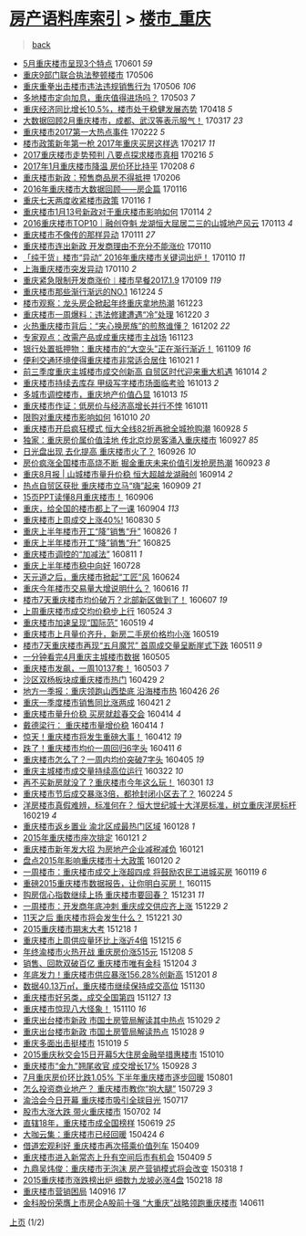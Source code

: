 [房产语料库索引](../../README.md)  > [楼市_重庆](楼市_重庆.md)
====
> [back](../README.md)

- [5月重庆楼市呈现3个特点](http://jkwz.applinzi.com/ittc/6974295958463448068.html#5%E6%9C%88%E9%87%8D%E5%BA%86%E6%A5%BC%E5%B8%82%E5%91%88%E7%8E%B03%E4%B8%AA%E7%89%B9%E7%82%B9) 170601 *59* 
- [重庆9部门联合执法整顿楼市](http://jkwz.applinzi.com/ittc/6964520029289710596.html#%E9%87%8D%E5%BA%869%E9%83%A8%E9%97%A8%E8%81%94%E5%90%88%E6%89%A7%E6%B3%95%E6%95%B4%E9%A1%BF%E6%A5%BC%E5%B8%82) 170506  
- [重庆重拳出击楼市违法违规销售行为](http://jkwz.applinzi.com/ittc/6964508641125204996.html#%E9%87%8D%E5%BA%86%E9%87%8D%E6%8B%B3%E5%87%BA%E5%87%BB%E6%A5%BC%E5%B8%82%E8%BF%9D%E6%B3%95%E8%BF%9D%E8%A7%84%E9%94%80%E5%94%AE%E8%A1%8C%E4%B8%BA) 170506 *106* 
- [多地楼市定向加息，重庆值得进场吗？](http://jkwz.applinzi.com/ittc/6963553855617893380.html#%E5%A4%9A%E5%9C%B0%E6%A5%BC%E5%B8%82%E5%AE%9A%E5%90%91%E5%8A%A0%E6%81%AF%EF%BC%8C%E9%87%8D%E5%BA%86%E5%80%BC%E5%BE%97%E8%BF%9B%E5%9C%BA%E5%90%97%EF%BC%9F) 170503 *7* 
- [重庆经济同比增长10.5%，楼市处于稳健发展态势](http://jkwz.applinzi.com/ittc/6957835453272163333.html#%E9%87%8D%E5%BA%86%E7%BB%8F%E6%B5%8E%E5%90%8C%E6%AF%94%E5%A2%9E%E9%95%BF10.5%25%EF%BC%8C%E6%A5%BC%E5%B8%82%E5%A4%84%E4%BA%8E%E7%A8%B3%E5%81%A5%E5%8F%91%E5%B1%95%E6%80%81%E5%8A%BF) 170418 *5* 
- [大数据回顾2月重庆楼市，成都、武汉等表示服气！](http://jkwz.applinzi.com/ittc/6945944971227169797.html#%E5%A4%A7%E6%95%B0%E6%8D%AE%E5%9B%9E%E9%A1%BE2%E6%9C%88%E9%87%8D%E5%BA%86%E6%A5%BC%E5%B8%82%EF%BC%8C%E6%88%90%E9%83%BD%E3%80%81%E6%AD%A6%E6%B1%89%E7%AD%89%E8%A1%A8%E7%A4%BA%E6%9C%8D%E6%B0%94%EF%BC%81) 170317 *23* 
- [重庆楼市2017第一大热点事件](http://jkwz.applinzi.com/ittc/6937397702047564804.html#%E9%87%8D%E5%BA%86%E6%A5%BC%E5%B8%822017%E7%AC%AC%E4%B8%80%E5%A4%A7%E7%83%AD%E7%82%B9%E4%BA%8B%E4%BB%B6) 170222 *5* 
- [楼市政策新年第一枪 2017年重庆买房这样选](http://jkwz.applinzi.com/ittc/6935625757765403653.html#%E6%A5%BC%E5%B8%82%E6%94%BF%E7%AD%96%E6%96%B0%E5%B9%B4%E7%AC%AC%E4%B8%80%E6%9E%AA+2017%E5%B9%B4%E9%87%8D%E5%BA%86%E4%B9%B0%E6%88%BF%E8%BF%99%E6%A0%B7%E9%80%89) 170217 *11* 
- [2017重庆楼市走势预判 八要点探求楼市真相](http://jkwz.applinzi.com/ittc/6935281252201661444.html#2017%E9%87%8D%E5%BA%86%E6%A5%BC%E5%B8%82%E8%B5%B0%E5%8A%BF%E9%A2%84%E5%88%A4+%E5%85%AB%E8%A6%81%E7%82%B9%E6%8E%A2%E6%B1%82%E6%A5%BC%E5%B8%82%E7%9C%9F%E7%9B%B8) 170216 *5* 
- [2017年1月重庆楼市降温 房价环比持平](http://jkwz.applinzi.com/ittc/6932299932454355972.html#2017%E5%B9%B41%E6%9C%88%E9%87%8D%E5%BA%86%E6%A5%BC%E5%B8%82%E9%99%8D%E6%B8%A9+%E6%88%BF%E4%BB%B7%E7%8E%AF%E6%AF%94%E6%8C%81%E5%B9%B3) 170208 *6* 
- [重庆楼市新政：预售商品房不得抵押](http://jkwz.applinzi.com/ittc/6931576555930387461.html#%E9%87%8D%E5%BA%86%E6%A5%BC%E5%B8%82%E6%96%B0%E6%94%BF%EF%BC%9A%E9%A2%84%E5%94%AE%E5%95%86%E5%93%81%E6%88%BF%E4%B8%8D%E5%BE%97%E6%8A%B5%E6%8A%BC) 170206  
- [2016年重庆楼市大数据回顾——房企篇](http://jkwz.applinzi.com/ittc/6923786138065306629.html#2016%E5%B9%B4%E9%87%8D%E5%BA%86%E6%A5%BC%E5%B8%82%E5%A4%A7%E6%95%B0%E6%8D%AE%E5%9B%9E%E9%A1%BE%E2%80%94%E2%80%94%E6%88%BF%E4%BC%81%E7%AF%87) 170116  
- [重庆七天两度收紧楼市政策](http://jkwz.applinzi.com/ittc/6923714364212511749.html#%E9%87%8D%E5%BA%86%E4%B8%83%E5%A4%A9%E4%B8%A4%E5%BA%A6%E6%94%B6%E7%B4%A7%E6%A5%BC%E5%B8%82%E6%94%BF%E7%AD%96) 170116 *1* 
- [重庆楼市1月13号新政对于重庆楼市影响如何](http://jkwz.applinzi.com/ittc/6922790540054889476.html#%E9%87%8D%E5%BA%86%E6%A5%BC%E5%B8%821%E6%9C%8813%E5%8F%B7%E6%96%B0%E6%94%BF%E5%AF%B9%E4%BA%8E%E9%87%8D%E5%BA%86%E6%A5%BC%E5%B8%82%E5%BD%B1%E5%93%8D%E5%A6%82%E4%BD%95) 170114 *2* 
- [2016重庆楼市TOP10｜融创夺魁 龙湖恒大屈居二三的山城地产风云](http://jkwz.applinzi.com/ittc/6922673502741332996.html#2016%E9%87%8D%E5%BA%86%E6%A5%BC%E5%B8%82TOP10%EF%BD%9C%E8%9E%8D%E5%88%9B%E5%A4%BA%E9%AD%81+%E9%BE%99%E6%B9%96%E6%81%92%E5%A4%A7%E5%B1%88%E5%B1%85%E4%BA%8C%E4%B8%89%E7%9A%84%E5%B1%B1%E5%9F%8E%E5%9C%B0%E4%BA%A7%E9%A3%8E%E4%BA%91) 170113 *4* 
- [重庆楼市不像传的那样异动](http://jkwz.applinzi.com/ittc/6921821175088153605.html#%E9%87%8D%E5%BA%86%E6%A5%BC%E5%B8%82%E4%B8%8D%E5%83%8F%E4%BC%A0%E7%9A%84%E9%82%A3%E6%A0%B7%E5%BC%82%E5%8A%A8) 170111 *27* 
- [重庆楼市连出新政 开发商理由不充分不能涨价](http://jkwz.applinzi.com/ittc/6921091360601146372.html#%E9%87%8D%E5%BA%86%E6%A5%BC%E5%B8%82%E8%BF%9E%E5%87%BA%E6%96%B0%E6%94%BF+%E5%BC%80%E5%8F%91%E5%95%86%E7%90%86%E7%94%B1%E4%B8%8D%E5%85%85%E5%88%86%E4%B8%8D%E8%83%BD%E6%B6%A8%E4%BB%B7) 170110  
- [「纯干货」楼市“异动” 2016年重庆楼市关键词出炉！](http://jkwz.applinzi.com/ittc/6921480337694917636.html#%E3%80%8C%E7%BA%AF%E5%B9%B2%E8%B4%A7%E3%80%8D%E6%A5%BC%E5%B8%82%E2%80%9C%E5%BC%82%E5%8A%A8%E2%80%9D+2016%E5%B9%B4%E9%87%8D%E5%BA%86%E6%A5%BC%E5%B8%82%E5%85%B3%E9%94%AE%E8%AF%8D%E5%87%BA%E7%82%89%EF%BC%81) 170110 *11* 
- [上海重庆楼市突发异动](http://jkwz.applinzi.com/ittc/6921428474110936068.html#%E4%B8%8A%E6%B5%B7%E9%87%8D%E5%BA%86%E6%A5%BC%E5%B8%82%E7%AA%81%E5%8F%91%E5%BC%82%E5%8A%A8) 170110 *2* 
- [重庆紧急限制开发商涨价︱楼市早餐2017.1.9](http://jkwz.applinzi.com/ittc/6921018142649484292.html#%E9%87%8D%E5%BA%86%E7%B4%A7%E6%80%A5%E9%99%90%E5%88%B6%E5%BC%80%E5%8F%91%E5%95%86%E6%B6%A8%E4%BB%B7%EF%B8%B1%E6%A5%BC%E5%B8%82%E6%97%A9%E9%A4%902017.1.9) 170109 *119* 
- [重庆楼市那些渐行渐远的NO.1](http://jkwz.applinzi.com/ittc/6915330915596502020.html#%E9%87%8D%E5%BA%86%E6%A5%BC%E5%B8%82%E9%82%A3%E4%BA%9B%E6%B8%90%E8%A1%8C%E6%B8%90%E8%BF%9C%E7%9A%84NO.1) 161224 *5* 
- [楼市观察：龙头房企掀起年终重庆拿地热潮](http://jkwz.applinzi.com/ittc/6914932804382360580.html#%E6%A5%BC%E5%B8%82%E8%A7%82%E5%AF%9F%EF%BC%9A%E9%BE%99%E5%A4%B4%E6%88%BF%E4%BC%81%E6%8E%80%E8%B5%B7%E5%B9%B4%E7%BB%88%E9%87%8D%E5%BA%86%E6%8B%BF%E5%9C%B0%E7%83%AD%E6%BD%AE) 161223  
- [重庆楼市一周爆料：违法修建遭遇“冷”处理](http://jkwz.applinzi.com/ittc/6913681270340322308.html#%E9%87%8D%E5%BA%86%E6%A5%BC%E5%B8%82%E4%B8%80%E5%91%A8%E7%88%86%E6%96%99%EF%BC%9A%E8%BF%9D%E6%B3%95%E4%BF%AE%E5%BB%BA%E9%81%AD%E9%81%87%E2%80%9C%E5%86%B7%E2%80%9D%E5%A4%84%E7%90%86) 161220 *3* 
- [火热重庆楼市背后：“夹心换房族”的煎熬谁懂？](http://jkwz.applinzi.com/ittc/6907028496559113220.html#%E7%81%AB%E7%83%AD%E9%87%8D%E5%BA%86%E6%A5%BC%E5%B8%82%E8%83%8C%E5%90%8E%EF%BC%9A%E2%80%9C%E5%A4%B9%E5%BF%83%E6%8D%A2%E6%88%BF%E6%97%8F%E2%80%9D%E7%9A%84%E7%85%8E%E7%86%AC%E8%B0%81%E6%87%82%EF%BC%9F) 161202 *22* 
- [专家观点：改需产品或成重庆楼市主战场](http://jkwz.applinzi.com/ittc/6903647637558805509.html#%E4%B8%93%E5%AE%B6%E8%A7%82%E7%82%B9%EF%BC%9A%E6%94%B9%E9%9C%80%E4%BA%A7%E5%93%81%E6%88%96%E6%88%90%E9%87%8D%E5%BA%86%E6%A5%BC%E5%B8%82%E4%B8%BB%E6%88%98%E5%9C%BA) 161123  
- [银行处置抵押物：重庆楼市的“大空头”正在渐行渐近！](http://jkwz.applinzi.com/ittc/6898415782966330372.html#%E9%93%B6%E8%A1%8C%E5%A4%84%E7%BD%AE%E6%8A%B5%E6%8A%BC%E7%89%A9%EF%BC%9A%E9%87%8D%E5%BA%86%E6%A5%BC%E5%B8%82%E7%9A%84%E2%80%9C%E5%A4%A7%E7%A9%BA%E5%A4%B4%E2%80%9D%E6%AD%A3%E5%9C%A8%E6%B8%90%E8%A1%8C%E6%B8%90%E8%BF%91%EF%BC%81) 161109 *16* 
- [便利交通环境使得重庆楼市非常适合居住](http://jkwz.applinzi.com/ittc/6891257390845920260.html#%E4%BE%BF%E5%88%A9%E4%BA%A4%E9%80%9A%E7%8E%AF%E5%A2%83%E4%BD%BF%E5%BE%97%E9%87%8D%E5%BA%86%E6%A5%BC%E5%B8%82%E9%9D%9E%E5%B8%B8%E9%80%82%E5%90%88%E5%B1%85%E4%BD%8F) 161021 *1* 
- [前三季度重庆主城楼市成交创新高 自贸区时代迎来重大机遇](http://jkwz.applinzi.com/ittc/6888600325144970245.html#%E5%89%8D%E4%B8%89%E5%AD%A3%E5%BA%A6%E9%87%8D%E5%BA%86%E4%B8%BB%E5%9F%8E%E6%A5%BC%E5%B8%82%E6%88%90%E4%BA%A4%E5%88%9B%E6%96%B0%E9%AB%98+%E8%87%AA%E8%B4%B8%E5%8C%BA%E6%97%B6%E4%BB%A3%E8%BF%8E%E6%9D%A5%E9%87%8D%E5%A4%A7%E6%9C%BA%E9%81%87) 161014 *2* 
- [重庆楼市持续去库存 甲级写字楼市场面临考验](http://jkwz.applinzi.com/ittc/6888575912517305349.html#%E9%87%8D%E5%BA%86%E6%A5%BC%E5%B8%82%E6%8C%81%E7%BB%AD%E5%8E%BB%E5%BA%93%E5%AD%98+%E7%94%B2%E7%BA%A7%E5%86%99%E5%AD%97%E6%A5%BC%E5%B8%82%E5%9C%BA%E9%9D%A2%E4%B8%B4%E8%80%83%E9%AA%8C) 161013 *2* 
- [多城市调控楼市，重庆地产价值凸显](http://jkwz.applinzi.com/ittc/6888304677858313220.html#%E5%A4%9A%E5%9F%8E%E5%B8%82%E8%B0%83%E6%8E%A7%E6%A5%BC%E5%B8%82%EF%BC%8C%E9%87%8D%E5%BA%86%E5%9C%B0%E4%BA%A7%E4%BB%B7%E5%80%BC%E5%87%B8%E6%98%BE) 161013 *15* 
- [重庆楼市作证：低房价与经济高增长并行不悖](http://jkwz.applinzi.com/ittc/6887761662110598149.html#%E9%87%8D%E5%BA%86%E6%A5%BC%E5%B8%82%E4%BD%9C%E8%AF%81%EF%BC%9A%E4%BD%8E%E6%88%BF%E4%BB%B7%E4%B8%8E%E7%BB%8F%E6%B5%8E%E9%AB%98%E5%A2%9E%E9%95%BF%E5%B9%B6%E8%A1%8C%E4%B8%8D%E6%82%96) 161011  
- [限购对重庆楼市影响如何](http://jkwz.applinzi.com/ittc/6887187173513626629.html#%E9%99%90%E8%B4%AD%E5%AF%B9%E9%87%8D%E5%BA%86%E6%A5%BC%E5%B8%82%E5%BD%B1%E5%93%8D%E5%A6%82%E4%BD%95) 161010 *20* 
- [重庆楼市开启疯狂模式 恒大全线82折再掀全城抢购潮](http://jkwz.applinzi.com/ittc/6882714351328297988.html#%E9%87%8D%E5%BA%86%E6%A5%BC%E5%B8%82%E5%BC%80%E5%90%AF%E7%96%AF%E7%8B%82%E6%A8%A1%E5%BC%8F+%E6%81%92%E5%A4%A7%E5%85%A8%E7%BA%BF82%E6%8A%98%E5%86%8D%E6%8E%80%E5%85%A8%E5%9F%8E%E6%8A%A2%E8%B4%AD%E6%BD%AE) 160928 *5* 
- [独家：重庆房价属价值洼地 传北京炒房客涌入重庆楼市](http://jkwz.applinzi.com/ittc/6882529186832450564.html#%E7%8B%AC%E5%AE%B6%EF%BC%9A%E9%87%8D%E5%BA%86%E6%88%BF%E4%BB%B7%E5%B1%9E%E4%BB%B7%E5%80%BC%E6%B4%BC%E5%9C%B0+%E4%BC%A0%E5%8C%97%E4%BA%AC%E7%82%92%E6%88%BF%E5%AE%A2%E6%B6%8C%E5%85%A5%E9%87%8D%E5%BA%86%E6%A5%BC%E5%B8%82) 160927 *85* 
- [日光盘出现 去化提高 重庆楼市火了？](http://jkwz.applinzi.com/ittc/6882165684917781509.html#%E6%97%A5%E5%85%89%E7%9B%98%E5%87%BA%E7%8E%B0+%E5%8E%BB%E5%8C%96%E6%8F%90%E9%AB%98+%E9%87%8D%E5%BA%86%E6%A5%BC%E5%B8%82%E7%81%AB%E4%BA%86%EF%BC%9F) 160926 *10* 
- [房价疯涨全国楼市高烧不断 掘金重庆未来价值引发抢房热潮](http://jkwz.applinzi.com/ittc/6880909803387356165.html#%E6%88%BF%E4%BB%B7%E7%96%AF%E6%B6%A8%E5%85%A8%E5%9B%BD%E6%A5%BC%E5%B8%82%E9%AB%98%E7%83%A7%E4%B8%8D%E6%96%AD+%E6%8E%98%E9%87%91%E9%87%8D%E5%BA%86%E6%9C%AA%E6%9D%A5%E4%BB%B7%E5%80%BC%E5%BC%95%E5%8F%91%E6%8A%A2%E6%88%BF%E7%83%AD%E6%BD%AE) 160923 *8* 
- [重庆8月报 | 山城楼市量升价稳 恒大超越龙湖融创](http://jkwz.applinzi.com/ittc/6877784779717608452.html#%E9%87%8D%E5%BA%868%E6%9C%88%E6%8A%A5+%7C+%E5%B1%B1%E5%9F%8E%E6%A5%BC%E5%B8%82%E9%87%8F%E5%8D%87%E4%BB%B7%E7%A8%B3+%E6%81%92%E5%A4%A7%E8%B6%85%E8%B6%8A%E9%BE%99%E6%B9%96%E8%9E%8D%E5%88%9B) 160914 *2* 
- [热点自贸区获批 重庆楼市立马“嗨”起来](http://jkwz.applinzi.com/ittc/6875909872503227397.html#%E7%83%AD%E7%82%B9%E8%87%AA%E8%B4%B8%E5%8C%BA%E8%8E%B7%E6%89%B9+%E9%87%8D%E5%BA%86%E6%A5%BC%E5%B8%82%E7%AB%8B%E9%A9%AC%E2%80%9C%E5%97%A8%E2%80%9D%E8%B5%B7%E6%9D%A5) 160909 *21* 
- [15页PPT读懂8月重庆楼市！](http://jkwz.applinzi.com/ittc/6874579214841414660.html#15%E9%A1%B5PPT%E8%AF%BB%E6%87%828%E6%9C%88%E9%87%8D%E5%BA%86%E6%A5%BC%E5%B8%82%EF%BC%81) 160906  
- [重庆，给全国的楼市都上了一课](http://jkwz.applinzi.com/ittc/6873983851642225669.html#%E9%87%8D%E5%BA%86%EF%BC%8C%E7%BB%99%E5%85%A8%E5%9B%BD%E7%9A%84%E6%A5%BC%E5%B8%82%E9%83%BD%E4%B8%8A%E4%BA%86%E4%B8%80%E8%AF%BE) 160904 *113* 
- [重庆楼市上周成交上涨40%!](http://jkwz.applinzi.com/ittc/6872254686656201732.html#%E9%87%8D%E5%BA%86%E6%A5%BC%E5%B8%82%E4%B8%8A%E5%91%A8%E6%88%90%E4%BA%A4%E4%B8%8A%E6%B6%A840%25%21) 160830 *5* 
- [重庆上半年楼市开工“降”销售“升”](http://jkwz.applinzi.com/ittc/6870695762421351429.html#%E9%87%8D%E5%BA%86%E4%B8%8A%E5%8D%8A%E5%B9%B4%E6%A5%BC%E5%B8%82%E5%BC%80%E5%B7%A5%E2%80%9C%E9%99%8D%E2%80%9D%E9%94%80%E5%94%AE%E2%80%9C%E5%8D%87%E2%80%9D) 160826 *1* 
- [重庆上半年楼市开工“降”销售“升”](http://jkwz.applinzi.com/ittc/6870293687950640133.html#%E9%87%8D%E5%BA%86%E4%B8%8A%E5%8D%8A%E5%B9%B4%E6%A5%BC%E5%B8%82%E5%BC%80%E5%B7%A5%E2%80%9C%E9%99%8D%E2%80%9D%E9%94%80%E5%94%AE%E2%80%9C%E5%8D%87%E2%80%9D) 160825  
- [重庆楼市调控的“加减法”](http://jkwz.applinzi.com/ittc/6865026526701159428.html#%E9%87%8D%E5%BA%86%E6%A5%BC%E5%B8%82%E8%B0%83%E6%8E%A7%E7%9A%84%E2%80%9C%E5%8A%A0%E5%87%8F%E6%B3%95%E2%80%9D) 160811 *1* 
- [重庆上半年楼市稳中向好](http://jkwz.applinzi.com/ittc/6859981888932021253.html#%E9%87%8D%E5%BA%86%E4%B8%8A%E5%8D%8A%E5%B9%B4%E6%A5%BC%E5%B8%82%E7%A8%B3%E4%B8%AD%E5%90%91%E5%A5%BD) 160728  
- [天元道之后，重庆楼市掀起“工匠”风](http://jkwz.applinzi.com/ittc/6847171886274053124.html#%E5%A4%A9%E5%85%83%E9%81%93%E4%B9%8B%E5%90%8E%EF%BC%8C%E9%87%8D%E5%BA%86%E6%A5%BC%E5%B8%82%E6%8E%80%E8%B5%B7%E2%80%9C%E5%B7%A5%E5%8C%A0%E2%80%9D%E9%A3%8E) 160624  
- [重庆今年楼市交易量大增说明什么？](http://jkwz.applinzi.com/ittc/6844111722004349957.html#%E9%87%8D%E5%BA%86%E4%BB%8A%E5%B9%B4%E6%A5%BC%E5%B8%82%E4%BA%A4%E6%98%93%E9%87%8F%E5%A4%A7%E5%A2%9E%E8%AF%B4%E6%98%8E%E4%BB%80%E4%B9%88%EF%BC%9F) 160616 *11* 
- [楼市7天重庆楼市均价破万？北部新区做到了！](http://jkwz.applinzi.com/ittc/6841046405531304965.html#%E6%A5%BC%E5%B8%827%E5%A4%A9%E9%87%8D%E5%BA%86%E6%A5%BC%E5%B8%82%E5%9D%87%E4%BB%B7%E7%A0%B4%E4%B8%87%EF%BC%9F%E5%8C%97%E9%83%A8%E6%96%B0%E5%8C%BA%E5%81%9A%E5%88%B0%E4%BA%86%EF%BC%81) 160607 *19* 
- [上周重庆楼市成交均价稳步上行](http://jkwz.applinzi.com/ittc/6835587101617554437.html#%E4%B8%8A%E5%91%A8%E9%87%8D%E5%BA%86%E6%A5%BC%E5%B8%82%E6%88%90%E4%BA%A4%E5%9D%87%E4%BB%B7%E7%A8%B3%E6%AD%A5%E4%B8%8A%E8%A1%8C) 160524 *3* 
- [重庆楼市加速呈现“国际范”](http://jkwz.applinzi.com/ittc/6833883452331787268.html#%E9%87%8D%E5%BA%86%E6%A5%BC%E5%B8%82%E5%8A%A0%E9%80%9F%E5%91%88%E7%8E%B0%E2%80%9C%E5%9B%BD%E9%99%85%E8%8C%83%E2%80%9D) 160519 *4* 
- [重庆楼市上月量价齐升，新房二手房价格均小涨](http://jkwz.applinzi.com/ittc/6833819936065340421.html#%E9%87%8D%E5%BA%86%E6%A5%BC%E5%B8%82%E4%B8%8A%E6%9C%88%E9%87%8F%E4%BB%B7%E9%BD%90%E5%8D%87%EF%BC%8C%E6%96%B0%E6%88%BF%E4%BA%8C%E6%89%8B%E6%88%BF%E4%BB%B7%E6%A0%BC%E5%9D%87%E5%B0%8F%E6%B6%A8) 160519  
- [楼市7天重庆楼市再现“五月魔咒” 首周成交量呈断崖式下跌](http://jkwz.applinzi.com/ittc/6831066558293869572.html#%E6%A5%BC%E5%B8%827%E5%A4%A9%E9%87%8D%E5%BA%86%E6%A5%BC%E5%B8%82%E5%86%8D%E7%8E%B0%E2%80%9C%E4%BA%94%E6%9C%88%E9%AD%94%E5%92%92%E2%80%9D+%E9%A6%96%E5%91%A8%E6%88%90%E4%BA%A4%E9%87%8F%E5%91%88%E6%96%AD%E5%B4%96%E5%BC%8F%E4%B8%8B%E8%B7%8C) 160511 *9* 
- [一分钟看完4月重庆主城楼市数据](http://jkwz.applinzi.com/ittc/6828725657953387525.html#%E4%B8%80%E5%88%86%E9%92%9F%E7%9C%8B%E5%AE%8C4%E6%9C%88%E9%87%8D%E5%BA%86%E4%B8%BB%E5%9F%8E%E6%A5%BC%E5%B8%82%E6%95%B0%E6%8D%AE) 160505  
- [重庆楼市发飙，一周10137套！](http://jkwz.applinzi.com/ittc/6828100290850849797.html#%E9%87%8D%E5%BA%86%E6%A5%BC%E5%B8%82%E5%8F%91%E9%A3%99%EF%BC%8C%E4%B8%80%E5%91%A810137%E5%A5%97%EF%BC%81) 160503 *7* 
- [沙区双杨板块成重庆楼市热门](http://jkwz.applinzi.com/ittc/6826338685851010053.html#%E6%B2%99%E5%8C%BA%E5%8F%8C%E6%9D%A8%E6%9D%BF%E5%9D%97%E6%88%90%E9%87%8D%E5%BA%86%E6%A5%BC%E5%B8%82%E7%83%AD%E9%97%A8) 160429 *2* 
- [地方一季报：重庆领跑山西垫底 沿海楼市热](http://jkwz.applinzi.com/ittc/6825305492825834501.html#%E5%9C%B0%E6%96%B9%E4%B8%80%E5%AD%A3%E6%8A%A5%EF%BC%9A%E9%87%8D%E5%BA%86%E9%A2%86%E8%B7%91%E5%B1%B1%E8%A5%BF%E5%9E%AB%E5%BA%95+%E6%B2%BF%E6%B5%B7%E6%A5%BC%E5%B8%82%E7%83%AD) 160426 *26* 
- [重庆一季度楼市销售同比涨两成](http://jkwz.applinzi.com/ittc/6823468286125556740.html#%E9%87%8D%E5%BA%86%E4%B8%80%E5%AD%A3%E5%BA%A6%E6%A5%BC%E5%B8%82%E9%94%80%E5%94%AE%E5%90%8C%E6%AF%94%E6%B6%A8%E4%B8%A4%E6%88%90) 160421 *2* 
- [重庆楼市量升价稳 买房就趁春交会](http://jkwz.applinzi.com/ittc/6820995486936728580.html#%E9%87%8D%E5%BA%86%E6%A5%BC%E5%B8%82%E9%87%8F%E5%8D%87%E4%BB%B7%E7%A8%B3+%E4%B9%B0%E6%88%BF%E5%B0%B1%E8%B6%81%E6%98%A5%E4%BA%A4%E4%BC%9A) 160414 *4* 
- [戴德梁行： 重庆楼市量增价稳](http://jkwz.applinzi.com/ittc/6820758789682627589.html#%E6%88%B4%E5%BE%B7%E6%A2%81%E8%A1%8C%EF%BC%9A+%E9%87%8D%E5%BA%86%E6%A5%BC%E5%B8%82%E9%87%8F%E5%A2%9E%E4%BB%B7%E7%A8%B3) 160414 *1* 
- [惊天！重庆楼市将发生重磅大事！](http://jkwz.applinzi.com/ittc/6820215610860372997.html#%E6%83%8A%E5%A4%A9%EF%BC%81%E9%87%8D%E5%BA%86%E6%A5%BC%E5%B8%82%E5%B0%86%E5%8F%91%E7%94%9F%E9%87%8D%E7%A3%85%E5%A4%A7%E4%BA%8B%EF%BC%81) 160412 *19* 
- [跌了！重庆楼市均价一周回归6字头](http://jkwz.applinzi.com/ittc/6819865799372047364.html#%E8%B7%8C%E4%BA%86%EF%BC%81%E9%87%8D%E5%BA%86%E6%A5%BC%E5%B8%82%E5%9D%87%E4%BB%B7%E4%B8%80%E5%91%A8%E5%9B%9E%E5%BD%926%E5%AD%97%E5%A4%B4) 160411 *6* 
- [重庆楼市怎么了？一周内均价突破7字头](http://jkwz.applinzi.com/ittc/6817656256483296260.html#%E9%87%8D%E5%BA%86%E6%A5%BC%E5%B8%82%E6%80%8E%E4%B9%88%E4%BA%86%EF%BC%9F%E4%B8%80%E5%91%A8%E5%86%85%E5%9D%87%E4%BB%B7%E7%AA%81%E7%A0%B47%E5%AD%97%E5%A4%B4) 160405 *19* 
- [重庆主城楼市成交量持续高位运行](http://jkwz.applinzi.com/ittc/6812346957146096644.html#%E9%87%8D%E5%BA%86%E4%B8%BB%E5%9F%8E%E6%A5%BC%E5%B8%82%E6%88%90%E4%BA%A4%E9%87%8F%E6%8C%81%E7%BB%AD%E9%AB%98%E4%BD%8D%E8%BF%90%E8%A1%8C) 160322 *10* 
- [再不买新房就没了？重庆楼市今年这么玩！](http://jkwz.applinzi.com/ittc/6804670248397571077.html#%E5%86%8D%E4%B8%8D%E4%B9%B0%E6%96%B0%E6%88%BF%E5%B0%B1%E6%B2%A1%E4%BA%86%EF%BC%9F%E9%87%8D%E5%BA%86%E6%A5%BC%E5%B8%82%E4%BB%8A%E5%B9%B4%E8%BF%99%E4%B9%88%E7%8E%A9%EF%BC%81) 160301 *13* 
- [重庆楼市节后成交暴涨3倍，都抢封闭小区去了？](http://jkwz.applinzi.com/ittc/6802467590454641668.html#%E9%87%8D%E5%BA%86%E6%A5%BC%E5%B8%82%E8%8A%82%E5%90%8E%E6%88%90%E4%BA%A4%E6%9A%B4%E6%B6%A83%E5%80%8D%EF%BC%8C%E9%83%BD%E6%8A%A2%E5%B0%81%E9%97%AD%E5%B0%8F%E5%8C%BA%E5%8E%BB%E4%BA%86%EF%BC%9F) 160224 *5* 
- [洋房楼市真假难辨，标准何在？ 恒大世纪城十大洋房标准，树立重庆洋房标杆](http://jkwz.applinzi.com/ittc/6800344708123460613.html#%E6%B4%8B%E6%88%BF%E6%A5%BC%E5%B8%82%E7%9C%9F%E5%81%87%E9%9A%BE%E8%BE%A8%EF%BC%8C%E6%A0%87%E5%87%86%E4%BD%95%E5%9C%A8%EF%BC%9F+%E6%81%92%E5%A4%A7%E4%B8%96%E7%BA%AA%E5%9F%8E%E5%8D%81%E5%A4%A7%E6%B4%8B%E6%88%BF%E6%A0%87%E5%87%86%EF%BC%8C%E6%A0%91%E7%AB%8B%E9%87%8D%E5%BA%86%E6%B4%8B%E6%88%BF%E6%A0%87%E6%9D%86) 160219 *4* 
- [重庆楼市返乡置业 渝北区成最热门区域](http://jkwz.applinzi.com/ittc/6792295668626490372.html#%E9%87%8D%E5%BA%86%E6%A5%BC%E5%B8%82%E8%BF%94%E4%B9%A1%E7%BD%AE%E4%B8%9A+%E6%B8%9D%E5%8C%97%E5%8C%BA%E6%88%90%E6%9C%80%E7%83%AD%E9%97%A8%E5%8C%BA%E5%9F%9F) 160128 *1* 
- [2015年重庆楼市座次排定](http://jkwz.applinzi.com/ittc/6789752477238952964.html#2015%E5%B9%B4%E9%87%8D%E5%BA%86%E6%A5%BC%E5%B8%82%E5%BA%A7%E6%AC%A1%E6%8E%92%E5%AE%9A) 160121 *2* 
- [重庆楼市新年发大招 为房地产企业减税减负](http://jkwz.applinzi.com/ittc/6789697933251445764.html#%E9%87%8D%E5%BA%86%E6%A5%BC%E5%B8%82%E6%96%B0%E5%B9%B4%E5%8F%91%E5%A4%A7%E6%8B%9B+%E4%B8%BA%E6%88%BF%E5%9C%B0%E4%BA%A7%E4%BC%81%E4%B8%9A%E5%87%8F%E7%A8%8E%E5%87%8F%E8%B4%9F) 160121  
- [盘点2015年影响重庆楼市十大政策](http://jkwz.applinzi.com/ittc/6789358006592603141.html#%E7%9B%98%E7%82%B92015%E5%B9%B4%E5%BD%B1%E5%93%8D%E9%87%8D%E5%BA%86%E6%A5%BC%E5%B8%82%E5%8D%81%E5%A4%A7%E6%94%BF%E7%AD%96) 160120 *2* 
- [一周楼市：重庆楼市成交上涨超四成 将鼓励农民工进城买房](http://jkwz.applinzi.com/ittc/6788997693892461573.html#%E4%B8%80%E5%91%A8%E6%A5%BC%E5%B8%82%EF%BC%9A%E9%87%8D%E5%BA%86%E6%A5%BC%E5%B8%82%E6%88%90%E4%BA%A4%E4%B8%8A%E6%B6%A8%E8%B6%85%E5%9B%9B%E6%88%90+%E5%B0%86%E9%BC%93%E5%8A%B1%E5%86%9C%E6%B0%91%E5%B7%A5%E8%BF%9B%E5%9F%8E%E4%B9%B0%E6%88%BF) 160119 *6* 
- [重磅2015重庆楼市数据报告，让你明白买房！](http://jkwz.applinzi.com/ittc/6787584751359771653.html#%E9%87%8D%E7%A3%852015%E9%87%8D%E5%BA%86%E6%A5%BC%E5%B8%82%E6%95%B0%E6%8D%AE%E6%8A%A5%E5%91%8A%EF%BC%8C%E8%AE%A9%E4%BD%A0%E6%98%8E%E7%99%BD%E4%B9%B0%E6%88%BF%EF%BC%81) 160115  
- [购房信心指数继续上扬 重庆楼市要回春？](http://jkwz.applinzi.com/ittc/6781987311424373765.html#%E8%B4%AD%E6%88%BF%E4%BF%A1%E5%BF%83%E6%8C%87%E6%95%B0%E7%BB%A7%E7%BB%AD%E4%B8%8A%E6%89%AC+%E9%87%8D%E5%BA%86%E6%A5%BC%E5%B8%82%E8%A6%81%E5%9B%9E%E6%98%A5%EF%BC%9F) 151231 *11* 
- [一周楼市：开发商年底冲刺 重庆成交供应齐上涨](http://jkwz.applinzi.com/ittc/6781243927625729029.html#%E4%B8%80%E5%91%A8%E6%A5%BC%E5%B8%82%EF%BC%9A%E5%BC%80%E5%8F%91%E5%95%86%E5%B9%B4%E5%BA%95%E5%86%B2%E5%88%BA+%E9%87%8D%E5%BA%86%E6%88%90%E4%BA%A4%E4%BE%9B%E5%BA%94%E9%BD%90%E4%B8%8A%E6%B6%A8) 151229 *2* 
- [11天之后  重庆楼市将会发生什么？](http://jkwz.applinzi.com/ittc/6778286660311843844.html#11%E5%A4%A9%E4%B9%8B%E5%90%8E++%E9%87%8D%E5%BA%86%E6%A5%BC%E5%B8%82%E5%B0%86%E4%BC%9A%E5%8F%91%E7%94%9F%E4%BB%80%E4%B9%88%EF%BC%9F) 151221 *30* 
- [2015重庆楼市期末大考](http://jkwz.applinzi.com/ittc/6776965225345713157.html#2015%E9%87%8D%E5%BA%86%E6%A5%BC%E5%B8%82%E6%9C%9F%E6%9C%AB%E5%A4%A7%E8%80%83) 151218 *1* 
- [重庆楼市上周供应量环比上涨近4倍](http://jkwz.applinzi.com/ittc/6775846413196067845.html#%E9%87%8D%E5%BA%86%E6%A5%BC%E5%B8%82%E4%B8%8A%E5%91%A8%E4%BE%9B%E5%BA%94%E9%87%8F%E7%8E%AF%E6%AF%94%E4%B8%8A%E6%B6%A8%E8%BF%914%E5%80%8D) 151215 *6* 
- [年终渝楼市火热开战 重庆房价涨515元](http://jkwz.applinzi.com/ittc/6773387832584569860.html#%E5%B9%B4%E7%BB%88%E6%B8%9D%E6%A5%BC%E5%B8%82%E7%81%AB%E7%83%AD%E5%BC%80%E6%88%98+%E9%87%8D%E5%BA%86%E6%88%BF%E4%BB%B7%E6%B6%A8515%E5%85%83) 151208 *5* 
- [销售、回款双破百亿 重庆楼市唯有金科](http://jkwz.applinzi.com/ittc/6771774590082876421.html#%E9%94%80%E5%94%AE%E3%80%81%E5%9B%9E%E6%AC%BE%E5%8F%8C%E7%A0%B4%E7%99%BE%E4%BA%BF+%E9%87%8D%E5%BA%86%E6%A5%BC%E5%B8%82%E5%94%AF%E6%9C%89%E9%87%91%E7%A7%91) 151204 *3* 
- [年底发力！重庆楼市供应暴涨156.28%创新高](http://jkwz.applinzi.com/ittc/6770780541754541061.html#%E5%B9%B4%E5%BA%95%E5%8F%91%E5%8A%9B%EF%BC%81%E9%87%8D%E5%BA%86%E6%A5%BC%E5%B8%82%E4%BE%9B%E5%BA%94%E6%9A%B4%E6%B6%A8156.28%25%E5%88%9B%E6%96%B0%E9%AB%98) 151201 *8* 
- [数据40.13万㎡，重庆楼市继续保持成交高位](http://jkwz.applinzi.com/ittc/6770537339462091780.html#%E6%95%B0%E6%8D%AE40.13%E4%B8%87%E3%8E%A1%EF%BC%8C%E9%87%8D%E5%BA%86%E6%A5%BC%E5%B8%82%E7%BB%A7%E7%BB%AD%E4%BF%9D%E6%8C%81%E6%88%90%E4%BA%A4%E9%AB%98%E4%BD%8D) 151130  
- [重庆楼市好另类，成交全国第四](http://jkwz.applinzi.com/ittc/6769448079367603204.html#%E9%87%8D%E5%BA%86%E6%A5%BC%E5%B8%82%E5%A5%BD%E5%8F%A6%E7%B1%BB%EF%BC%8C%E6%88%90%E4%BA%A4%E5%85%A8%E5%9B%BD%E7%AC%AC%E5%9B%9B) 151127 *13* 
- [重庆楼市惊现八大怪象！](http://jkwz.applinzi.com/ittc/6763165454134936580.html#%E9%87%8D%E5%BA%86%E6%A5%BC%E5%B8%82%E6%83%8A%E7%8E%B0%E5%85%AB%E5%A4%A7%E6%80%AA%E8%B1%A1%EF%BC%81) 151110 *16* 
- [重庆出台楼市新政 市国土房管局解读其中热点](http://jkwz.applinzi.com/ittc/6758177340456158213.html#%E9%87%8D%E5%BA%86%E5%87%BA%E5%8F%B0%E6%A5%BC%E5%B8%82%E6%96%B0%E6%94%BF+%E5%B8%82%E5%9B%BD%E5%9C%9F%E6%88%BF%E7%AE%A1%E5%B1%80%E8%A7%A3%E8%AF%BB%E5%85%B6%E4%B8%AD%E7%83%AD%E7%82%B9) 151029 *2* 
- [重庆出台楼市新政 市国土房管局解读热点](http://jkwz.applinzi.com/ittc/6758051046943278084.html#%E9%87%8D%E5%BA%86%E5%87%BA%E5%8F%B0%E6%A5%BC%E5%B8%82%E6%96%B0%E6%94%BF+%E5%B8%82%E5%9B%BD%E5%9C%9F%E6%88%BF%E7%AE%A1%E5%B1%80%E8%A7%A3%E8%AF%BB%E7%83%AD%E7%82%B9) 151028 *9* 
- [重庆多面出击挺楼市](http://jkwz.applinzi.com/ittc/6754812766156751877.html#%E9%87%8D%E5%BA%86%E5%A4%9A%E9%9D%A2%E5%87%BA%E5%87%BB%E6%8C%BA%E6%A5%BC%E5%B8%82) 151019 *5* 
- [2015重庆秋交会15日开幕5大住房金融举措惠楼市](http://jkwz.applinzi.com/ittc/6751551198055138309.html#2015%E9%87%8D%E5%BA%86%E7%A7%8B%E4%BA%A4%E4%BC%9A15%E6%97%A5%E5%BC%80%E5%B9%955%E5%A4%A7%E4%BD%8F%E6%88%BF%E9%87%91%E8%9E%8D%E4%B8%BE%E6%8E%AA%E6%83%A0%E6%A5%BC%E5%B8%82) 151010  
- [重庆楼市“金九”翘尾收官 成交增长17%](http://jkwz.applinzi.com/ittc/6747132973788005380.html#%E9%87%8D%E5%BA%86%E6%A5%BC%E5%B8%82%E2%80%9C%E9%87%91%E4%B9%9D%E2%80%9D%E7%BF%98%E5%B0%BE%E6%94%B6%E5%AE%98+%E6%88%90%E4%BA%A4%E5%A2%9E%E9%95%BF17%25) 150928 *3* 
- [7月重庆房价环比跌1.05% 下半年重庆楼市逐步回暖](http://jkwz.applinzi.com/ittc/547650611425636157.html#7%E6%9C%88%E9%87%8D%E5%BA%86%E6%88%BF%E4%BB%B7%E7%8E%AF%E6%AF%94%E8%B7%8C1.05%25+%E4%B8%8B%E5%8D%8A%E5%B9%B4%E9%87%8D%E5%BA%86%E6%A5%BC%E5%B8%82%E9%80%90%E6%AD%A5%E5%9B%9E%E6%9A%96) 150801  
- [怎么投资商业地产？ 重庆楼市教你“抱大腿”](http://jkwz.applinzi.com/ittc/547650615388112400.html#%E6%80%8E%E4%B9%88%E6%8A%95%E8%B5%84%E5%95%86%E4%B8%9A%E5%9C%B0%E4%BA%A7%EF%BC%9F+%E9%87%8D%E5%BA%86%E6%A5%BC%E5%B8%82%E6%95%99%E4%BD%A0%E2%80%9C%E6%8A%B1%E5%A4%A7%E8%85%BF%E2%80%9D) 150729 *3* 
- [渝洽会今日开幕 重庆楼市吸引全球目光](http://jkwz.applinzi.com/ittc/547650614780459756.html#%E6%B8%9D%E6%B4%BD%E4%BC%9A%E4%BB%8A%E6%97%A5%E5%BC%80%E5%B9%95+%E9%87%8D%E5%BA%86%E6%A5%BC%E5%B8%82%E5%90%B8%E5%BC%95%E5%85%A8%E7%90%83%E7%9B%AE%E5%85%89) 150717  
- [股市大涨大跌 带火重庆楼市](http://jkwz.applinzi.com/ittc/547650611424359602.html#%E8%82%A1%E5%B8%82%E5%A4%A7%E6%B6%A8%E5%A4%A7%E8%B7%8C+%E5%B8%A6%E7%81%AB%E9%87%8D%E5%BA%86%E6%A5%BC%E5%B8%82) 150702 *14* 
- [直辖18年，重庆楼市成全国榜样](http://jkwz.applinzi.com/ittc/547650611422211346.html#%E7%9B%B4%E8%BE%9618%E5%B9%B4%EF%BC%8C%E9%87%8D%E5%BA%86%E6%A5%BC%E5%B8%82%E6%88%90%E5%85%A8%E5%9B%BD%E6%A6%9C%E6%A0%B7) 150619 *25* 
- [大咖云集：重庆楼市已经回暖](http://jkwz.applinzi.com/ittc/547650611408876602.html#%E5%A4%A7%E5%92%96%E4%BA%91%E9%9B%86%EF%BC%9A%E9%87%8D%E5%BA%86%E6%A5%BC%E5%B8%82%E5%B7%B2%E7%BB%8F%E5%9B%9E%E6%9A%96) 150424 *6* 
- [借道宏观利好 重庆楼市再次搭乘价值列车](http://jkwz.applinzi.com/ittc/547650611402931239.html#%E5%80%9F%E9%81%93%E5%AE%8F%E8%A7%82%E5%88%A9%E5%A5%BD+%E9%87%8D%E5%BA%86%E6%A5%BC%E5%B8%82%E5%86%8D%E6%AC%A1%E6%90%AD%E4%B9%98%E4%BB%B7%E5%80%BC%E5%88%97%E8%BD%A6) 150409  
- [重庆楼市进入新常态上升有空间后市有机会](http://jkwz.applinzi.com/ittc/547650611401701702.html#%E9%87%8D%E5%BA%86%E6%A5%BC%E5%B8%82%E8%BF%9B%E5%85%A5%E6%96%B0%E5%B8%B8%E6%80%81%E4%B8%8A%E5%8D%87%E6%9C%89%E7%A9%BA%E9%97%B4%E5%90%8E%E5%B8%82%E6%9C%89%E6%9C%BA%E4%BC%9A) 150409 *5* 
- [九鼎吴炜俊：重庆楼市无泡沫 房产营销模式将会改变](http://jkwz.applinzi.com/ittc/547650611398247403.html#%E4%B9%9D%E9%BC%8E%E5%90%B4%E7%82%9C%E4%BF%8A%EF%BC%9A%E9%87%8D%E5%BA%86%E6%A5%BC%E5%B8%82%E6%97%A0%E6%B3%A1%E6%B2%AB+%E6%88%BF%E4%BA%A7%E8%90%A5%E9%94%80%E6%A8%A1%E5%BC%8F%E5%B0%86%E4%BC%9A%E6%94%B9%E5%8F%98) 150318 *1* 
- [2015重庆楼市涨跌榜出炉 细数九龙坡必涨4盘](http://jkwz.applinzi.com/ittc/547650611392691660.html#2015%E9%87%8D%E5%BA%86%E6%A5%BC%E5%B8%82%E6%B6%A8%E8%B7%8C%E6%A6%9C%E5%87%BA%E7%82%89+%E7%BB%86%E6%95%B0%E4%B9%9D%E9%BE%99%E5%9D%A1%E5%BF%85%E6%B6%A84%E7%9B%98) 150218 *18* 
- [重庆楼市营销困局](http://jkwz.applinzi.com/ittc/547650611374066220.html#%E9%87%8D%E5%BA%86%E6%A5%BC%E5%B8%82%E8%90%A5%E9%94%80%E5%9B%B0%E5%B1%80) 140916 *17* 
- [金科股份荣膺上市房企A股前十强 “大重庆”战略领跑重庆楼市](http://jkwz.applinzi.com/ittc/547650611367230823.html#%E9%87%91%E7%A7%91%E8%82%A1%E4%BB%BD%E8%8D%A3%E8%86%BA%E4%B8%8A%E5%B8%82%E6%88%BF%E4%BC%81A%E8%82%A1%E5%89%8D%E5%8D%81%E5%BC%BA+%E2%80%9C%E5%A4%A7%E9%87%8D%E5%BA%86%E2%80%9D%E6%88%98%E7%95%A5%E9%A2%86%E8%B7%91%E9%87%8D%E5%BA%86%E6%A5%BC%E5%B8%82) 140611  


 [上页](楼市_重庆.md)           (1/2)